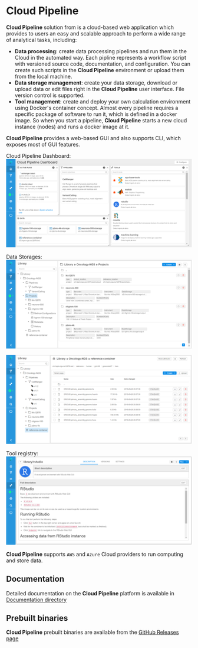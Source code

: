 # Cloud Pipeline

**Cloud Pipeline** solution from is a cloud-based web application which provides to users an easy and scalable approach to perform a wide range of analytical tasks, including:

- **Data processing**: create data processing pipelines and run them in the Cloud in the automated way. Each pipline represents a workflow script with versioned source code, documentation, and configuration. You can create such scripts in the **Cloud Pipeline** environment or upload them from the local machine.
- **Data storage management**: create your data storage, download or upload data or edit files right in the **Cloud Pipeline** user interface. File version control is supported.
- **Tool management**: create and deploy your own calculation environment using Docker's container concept. Almost every pipeline requires a specific package of software to run it, which is defined in a docker image. So when you start a pipeline, **Cloud Pipeline** starts a new cloud instance (nodes) and runs a docker image at it.

**Cloud Pipeline** provides a web-based GUI and also supports CLI, which exposes most of GUI features.

Cloud Pipeline Dashboard:  
![CP_General](docs/md/attachments/readme_1.png)

Data Storages:  
![CP_General](docs/md/attachments/readme_2.png)

![CP_General](docs/md/attachments/readme_3.png)

Tool registry:  
![CP_General](docs/md/attachments/readme_4.png)

**Cloud Pipeline** supports `AWS` and `Azure` Cloud providers to run computing and store data.

## Documentation

Detailed documentation on the **Cloud Pipeline** platform is available in [Documentation directory](docs/README.md)

## Prebuilt binaries

**Cloud Pipeline** prebuilt binaries are available from the [GitHub Releases page](https://github.com/epam/cloud-pipeline/releases)

